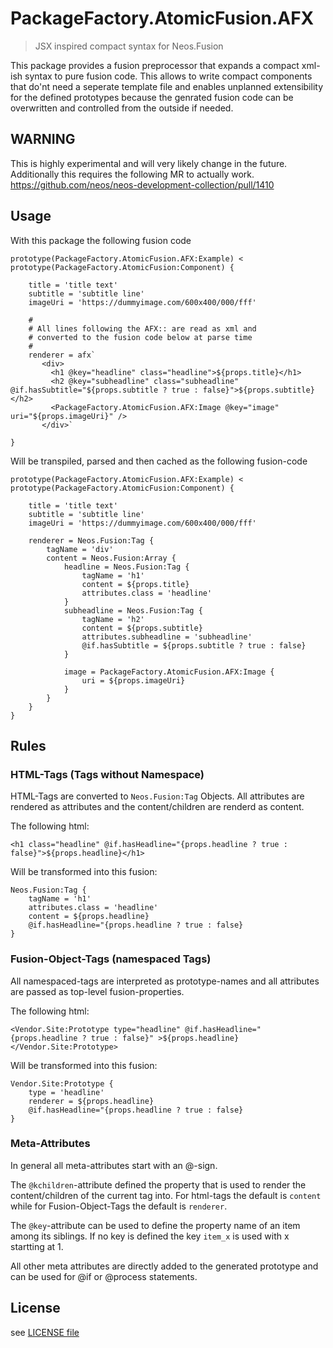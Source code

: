 # PackageFactory.AtomicFusion.AFX

> JSX inspired compact syntax for Neos.Fusion

This package provides a fusion preprocessor that expands a compact xml-ish syntax to pure fusion code. This allows
to write compact components that do'nt need a seperate template file and enables unplanned extensibility for the defined 
prototypes because the genrated fusion code can be overwritten and controlled from the outside if needed. 

## WARNING

This is highly experimental and will very likely change in the future. 
Additionally this requires the following MR to actually work. 
https://github.com/neos/neos-development-collection/pull/1410

## Usage

With this package the following fusion code

```
prototype(PackageFactory.AtomicFusion.AFX:Example) < prototype(PackageFactory.AtomicFusion:Component) {

    title = 'title text'
    subtitle = 'subtitle line'
    imageUri = 'https://dummyimage.com/600x400/000/fff'
    
    #
    # All lines following the AFX:: are read as xml and 
    # converted to the fusion code below at parse time
    # 
    renderer = afx`
       <div>
         <h1 @key="headline" class="headline">${props.title}</h1>
         <h2 @key="subheadline" class="subheadline" @if.hasSubtitle="${props.subtitle ? true : false}">${props.subtitle}</h2>
         <PackageFactory.AtomicFusion.AFX:Image @key="image" uri="${props.imageUri}" />
       </div>`

}
```

Will be transpiled, parsed and then cached as the following fusion-code

```
prototype(PackageFactory.AtomicFusion.AFX:Example) < prototype(PackageFactory.AtomicFusion:Component) {

    title = 'title text'
    subtitle = 'subtitle line'
    imageUri = 'https://dummyimage.com/600x400/000/fff'
    
    renderer = Neos.Fusion:Tag {
        tagName = 'div'
        content = Neos.Fusion:Array {
            headline = Neos.Fusion:Tag {
                tagName = 'h1'
                content = ${props.title}
                attributes.class = 'headline'
            }
            subheadline = Neos.Fusion:Tag {
                tagName = 'h2'
                content = ${props.subtitle}
                attributes.subheadline = 'subheadline'
                @if.hasSubtitle = ${props.subtitle ? true : false}
            }

            image = PackageFactory.AtomicFusion.AFX:Image {
                uri = ${props.imageUri}
            }
        }
    }
}
```

## Rules


### HTML-Tags (Tags without Namespace)

HTML-Tags are converted to `Neos.Fusion:Tag` Objects. All attributes are rendered as attributes and the content/children 
are renderd as content.
 
The following html: 
```
<h1 class="headline" @if.hasHeadline="{props.headline ? true : false}">${props.headline}</h1>
```
Will be transformed into this fusion:
```
Neos.Fusion:Tag {
    tagName = 'h1'
    attributes.class = 'headline'
    content = ${props.headline}
    @if.hasHeadline="{props.headline ? true : false}
}
``` 

### Fusion-Object-Tags (namespaced Tags)

All namespaced-tags are interpreted as prototype-names and all attributes are passed as top-level fusion-properties.

The following html: 
```
<Vendor.Site:Prototype type="headline" @if.hasHeadline="{props.headline ? true : false}" >${props.headline}</Vendor.Site:Prototype>
```
Will be transformed into this fusion:
```
Vendor.Site:Prototype {
    type = 'headline'
    renderer = ${props.headline}
    @if.hasHeadline="{props.headline ? true : false}
}
```

### Meta-Attributes

In general all meta-attributes start with an @-sign. 

The `@kchildren`-attribute defined the property that is used to render the content/children of the current tag into. For
html-tags the default is `content` while for Fusion-Object-Tags the default is `renderer`.

The `@key`-attribute can be used to define the property name of an item among its siblings. If no key is defined the key `item_x` is used with x startting at 1.

All other meta attributes are directly added to the generated prototype and can be used for @if or @process statements. 

## License

see [LICENSE file](LICENSE)
